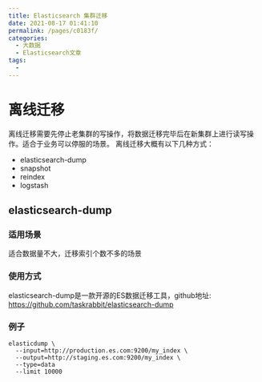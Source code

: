 ```yaml
---
title: Elasticsearch 集群迁移
date: 2021-08-17 01:41:10
permalink: /pages/c0183f/
categories:
  - 大数据
  - Elasticsearch文章
tags:
  - 
---
```



# 离线迁移

离线迁移需要先停止老集群的写操作，将数据迁移完毕后在新集群上进行读写操作。适合于业务可以停服的场景。
 离线迁移大概有以下几种方式：

- elasticsearch-dump
- snapshot
- reindex
- logstash



## elasticsearch-dump 

### 适用场景

适合数据量不大，迁移索引个数不多的场景

### 使用方式

elasticsearch-dump是一款开源的ES数据迁移工具，github地址: https://github.com/taskrabbit/elasticsearch-dump

### 例子

```shell
elasticdump \
  --input=http://production.es.com:9200/my_index \
  --output=http://staging.es.com:9200/my_index \
  --type=data
  --limit 10000
```



